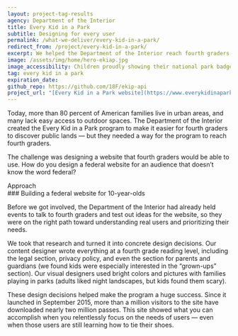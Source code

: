 ```yaml
---
layout: project-tag-results
agency: Department of the Interior
title: Every Kid in a Park
subtitle: Designing for every user
permalink: /what-we-deliver/every-kid-in-a-park/
redirect_from: /project/every-kid-in-a-park/
excerpt: We helped the Department of the Interior reach fourth graders and help kids discover public lands through the Every Kid in a Park program.
image: /assets/img/home/hero-ekiap.jpg
image_accessibility: Children proudly showing their national park badges
tag: every kid in a park
expiration_date:
github_repo: https://github.com/18F/ekip-api
project_url: "[Every Kid in a Park website](https://www.everykidinapark.gov)"
---
```


Today, more than 80 percent of American families live in urban areas, and many lack easy access to outdoor spaces. The Department of the Interior created the Every Kid in a Park program to make it easier for fourth graders to discover public lands — but they needed a way for the program to reach fourth graders.

The challenge was designing a website that fourth graders would be able to use. How do you design a federal website for an audience that doesn’t know the word federal?

<div class="small-caps">Approach</div>
### Building a federal website for 10-year-olds

Before we got involved, the Department of the Interior had already held events to talk to fourth graders and test out ideas for the website, so they were on the right path toward understanding real users and prioritizing their needs.

We took that research and turned it into concrete design decisions. Our content designer wrote everything at a fourth grade reading level, including the legal section, privacy policy, and even the section for parents and guardians (we found kids were especially interested in the “grown-ups” section). Our visual designers used bright colors and pictures with families playing in parks (adults liked night landscapes, but kids found them scary).

These design decisions helped make the program a huge success. Since it launched in September 2015, more than a million visitors to the site have downloaded nearly two million passes. This site showed what you can accomplish when you relentlessly focus on the needs of users — even when those users are still learning how to tie their shoes.
